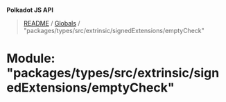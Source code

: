 **Polkadot JS API**

> [README](../README.md) / [Globals](../globals.md) / "packages/types/src/extrinsic/signedExtensions/emptyCheck"

# Module: "packages/types/src/extrinsic/signedExtensions/emptyCheck"
